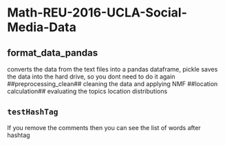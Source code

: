 # Math-REU-2016-UCLA-Social-Media-Data
## format_data_pandas ##
converts the data from the text files into a pandas dataframe, pickle saves the data into the hard drive, so you dont need to do it again
##preprocessing_clean##
cleaning the data and applying NMF
##location calculation##
evaluating the topics location distributions
## `testHashTag`
If you remove the comments then you can see the list of words after hashtag
